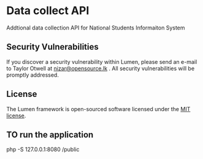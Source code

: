 # Data collect API

Addtional data collection API for National Students Informaiton System

## Security Vulnerabilities

If you discover a security vulnerability within Lumen, please send an e-mail to Taylor Otwell at nizar@opensource.lk . All security vulnerabilities will be promptly addressed.

## License

The Lumen framework is open-sourced software licensed under the [MIT license](https://opensource.org/licenses/MIT).

## TO run the application

php -S  127.0.0.1:8080 /public



